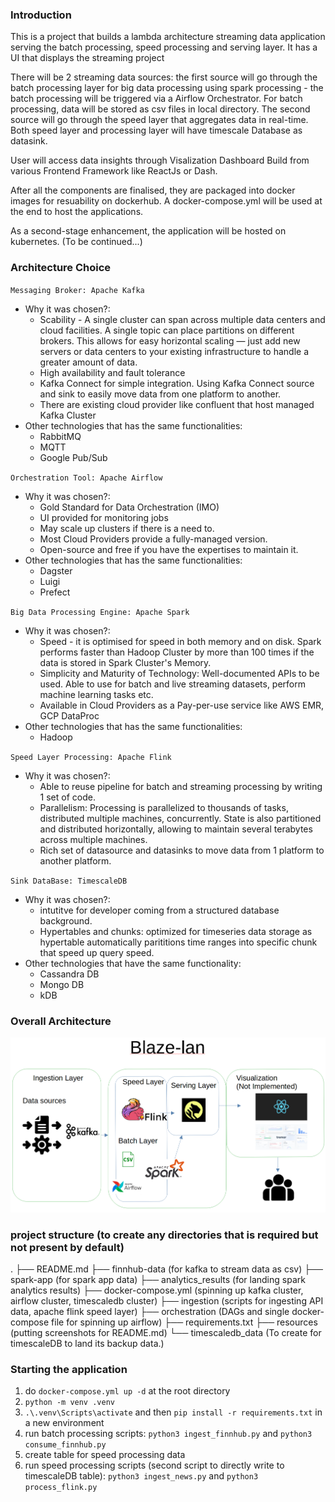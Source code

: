### Introduction
This is a project that builds a lambda architecture streaming data application serving the batch processing, speed processing and serving layer. It has a UI that displays the streaming project

There will be 2 streaming data sources: the first source will go through the batch processing layer for big data processing using spark processing - the batch processing will be triggered via a Airflow Orchestrator. For batch processing, data will be stored as csv files in local directory. The second source will go through the speed layer that aggregates data in real-time. Both speed layer and processing layer will have timescale Database as datasink.

User will access data insights through Visalization Dashboard Build from various Frontend Framework like ReactJs or Dash.

After all the components are finalised, they are packaged into docker images for resuability on dockerhub. A docker-compose.yml will be used at the end to host the applications.

As a second-stage enhancement, the application will be hosted on kubernetes. (To be continued...)

### Architecture Choice
`Messaging Broker: Apache Kafka`
- Why it was chosen?:
    - Scability - A single cluster can span across multiple data centers and cloud facilities. A single topic can place partitions on different brokers. This allows for easy horizontal scaling — just add new servers or data centers to your existing infrastructure to handle a greater amount of data.  
    - High availability and fault tolerance
    - Kafka Connect for simple integration. Using Kafka Connect source and sink to easily move data from one platform to another.
    - There are existing cloud provider like confluent that host managed Kafka Cluster
- Other technologies that has the same functionalities:
    - RabbitMQ
    - MQTT
    - Google Pub/Sub

`Orchestration Tool: Apache Airflow`
- Why it was chosen?:
    - Gold Standard for Data Orchestration (IMO)
    - UI provided for monitoring jobs
    - May scale up clusters if there is a need to.
    - Most Cloud Providers provide a fully-managed version.
    - Open-source and free if you have the expertises to maintain it.
- Other technologies that has the same functionalities:
    - Dagster
    - Luigi
    - Prefect 

`Big Data Processing Engine: Apache Spark`
- Why it was chosen?:
    - Speed - it is optimised for speed in both memory and on disk. Spark performs faster than Hadoop Cluster by  more than 100 times if the data is stored in Spark Cluster's Memory.
    - Simplicity and Maturity of Technology: Well-documented APIs to be used. Able to use for batch and live streaming datasets, perform machine learning tasks etc.
    - Available in Cloud Providers as a Pay-per-use service like AWS EMR, GCP DataProc 
- Other technologies that has the same functionalities:
    - Hadoop

`Speed Layer Processing: Apache Flink`
- Why it was chosen?:
    - Able to reuse pipeline for batch and streaming processing by writing 1 set of code.
    - Parallelism: Processing is parallelized to thousands of tasks, distributed multiple machines, concurrently. State is also partitioned and distributed horizontally, allowing to maintain several terabytes across multiple machines.
    - Rich set of datasource and datasinks to move data from 1 platform to another platform.

`Sink DataBase: TimescaleDB`
- Why it was chosen?:
    - intutitve for developer coming from a structured database background.
    - Hypertables and chunks: optimized for timeseries data storage as hypertable automatically parititions time ranges into specific chunk that speed up query speed. 
- Other technologies that have the same functionality:
    - Cassandra DB
    - Mongo DB
    - kDB

### Overall Architecture
![Alt text](resources/architecture-shot-2.png)

### project structure (to create any directories that is required but not present by default)
.
├── README.md
├── finnhub-data (for kafka to stream data as csv)
├── spark-app (for spark app data)
├── analytics_results (for landing spark analytics results)
├── docker-compose.yml (spinning up kafka cluster, airflow cluster, timescaledb cluster)
├── ingestion (scripts for ingesting API data, apache flink speed layer)
├── orchestration (DAGs and single docker-compose file for spinning up airflow)
├── requirements.txt
├── resources (putting screenshots for README.md)
└── timescaledb_data (To create for timescaleDB to land its backup data.)

### Starting the application
1) do `docker-compose.yml up -d` at the root directory
2) `python -m venv .venv`
3) `.\.venv\Scripts\activate` and then `pip install -r requirements.txt` in a new environment
3) run batch processing scripts: `python3 ingest_finnhub.py` and `python3 consume_finnhub.py`
4) create table for speed processing data
5) run speed processing scripts (second script to directly write to timescaleDB table): `python3 ingest_news.py` and `python3 process_flink.py`